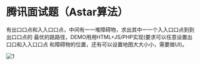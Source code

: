 # 腾讯面试题（Astar算法）

有出⼝口点和⼊入⼝口点，中间有⼀一堆障碍物，求出其中⼀一个⼊入⼝口点到到出⼝口点的 最优的路路径，DEMO⽤用HTML+JS/PHP实现(要求可以任意设置出⼝口和⼊入⼝口点 和障碍物的位置，还有可以设置地图⼤大⼩小，需要做UI)。

![1]('https://github.com/myfanhub/tencent-astar/blob/master/road.png')
